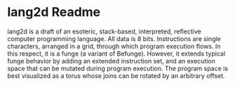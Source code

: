 lang2d Readme
=============

lang2d is a draft of an esoteric, stack-based, interpreted, reflective computer programming language. All data is 8 bits. Instructions are single characters, arranged in a grid, through which program execution flows. In this respect, it is a funge (a variant of Befunge). However, it extends typical funge behavior by adding an extended instruction set, and an execution space that can be mutated during program execution. The program space is best visualized as a torus whose joins can be rotated by an arbitrary offset.  
